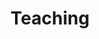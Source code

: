 ---
layout: cv
permalink: /teaching/
title: Teaching
nav: true
nav_order: 6
description: Courses taught
toc:
  sidebar: left
---